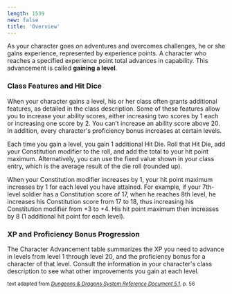```yaml
---
length: 1539
new: false
title: 'Overview'
---
```


As your character goes on adventures and overcomes challenges, he or she gains experience, represented by experience
points. A character who reaches a specified experience point total advances in capability. This advancement is called
__gaining a level__.

### Class Features and Hit Dice

When your character gains a level, his or her class often grants additional features, as detailed in the class description.
Some of these features allow you to increase your ability scores, either increasing two scores by 1 each or increasing one
score by 2. You can’t increase an ability score above 20. In addition, every character's proficiency bonus increases
at certain levels.

Each time you gain a level, you gain 1 additional Hit Die. Roll that Hit Die, add your Constitution modifier to the roll,
and add the total to your hit point maximum. Alternatively, you can use the fixed value shown in your class entry,
which is the average result of the die roll (rounded up).

When your Constitution modifier increases by 1, your hit point maximum increases by 1 for each level you have attained.
For example, if your 7th-level soldier has a Constitution score of 17, when he reaches 8th level, he increases his
Constitution score from 17 to 18, thus increasing his Constitution modifier from +3 to +4. His hit point maximum then
increases by 8 (1 additional hit point for each level).

### XP and Proficiency Bonus Progression

The Character Advancement table summarizes the XP you need to advance in levels from level 1 through level 20, and the
proficiency bonus for a character of that level. Consult the information in your character's class description to see
what other improvements you gain at each level.

<ai-dialog title="Character Advancement Table" component="character-advancement-table"></ai-dialog>

<p class="text-xs-right"><small>text adapted from <a href="http://media.wizards.com/2016/downloads/DND/SRD-OGL_V5.1.pdf" target="_blank">
<em>Dungeons & Dragons System Reference Document 5.1</em></a>, p. 56</small></p>